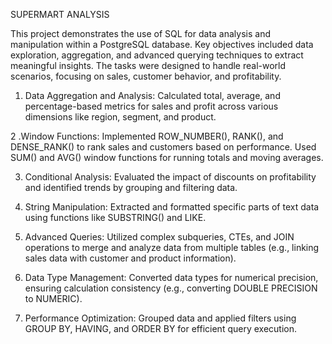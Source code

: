 SUPERMART ANALYSIS

This project demonstrates the use of SQL for data analysis and manipulation within a PostgreSQL database. Key objectives included data exploration, aggregation, and advanced querying techniques to extract meaningful insights. The tasks were designed to handle real-world scenarios, focusing on sales, customer behavior, and profitability.
1. Data Aggregation and Analysis:
Calculated total, average, and percentage-based metrics for sales and profit across various dimensions like region, segment, and product.

2 .Window Functions:
Implemented ROW_NUMBER(), RANK(), and DENSE_RANK() to rank sales and customers based on performance.
Used SUM() and AVG() window functions for running totals and moving averages.

3. Conditional Analysis:
Evaluated the impact of discounts on profitability and identified trends by grouping and filtering data.

4. String Manipulation:
Extracted and formatted specific parts of text data using functions like SUBSTRING() and LIKE.

5. Advanced Queries:
Utilized complex subqueries, CTEs, and JOIN operations to merge and analyze data from multiple tables (e.g., linking sales data with customer and product information).

6. Data Type Management:
Converted data types for numerical precision, ensuring calculation consistency (e.g., converting DOUBLE PRECISION to NUMERIC).

7. Performance Optimization:
Grouped data and applied filters using GROUP BY, HAVING, and ORDER BY for efficient query execution.



